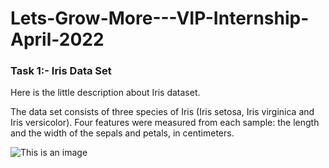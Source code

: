 # Lets-Grow-More---VIP-Internship-April-2022

### Task 1:- Iris Data Set
Here is the little description about Iris dataset.

The data set consists of three species of Iris (Iris setosa, Iris virginica and Iris versicolor). Four features were measured from each sample: the length and the width of the sepals and petals, in centimeters.

![This is an image](https://s3.amazonaws.com/assets.datacamp.com/blog_assets/Machine+Learning+R/iris-machinelearning.png)
